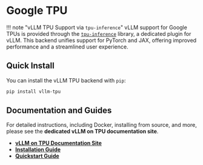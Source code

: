 # Google TPU

!!! note "vLLM TPU Support via `tpu-inference`"
    vLLM support for Google TPUs is provided through the [`tpu-inference`](http://github.com/vllm-project/tpu-inference/) library, a dedicated plugin for vLLM. This backend unifies support for PyTorch and JAX, offering improved performance and a streamlined user experience.

## Quick Install
You can install the vLLM TPU backend with `pip`:
```bash
pip install vllm-tpu
```

## Documentation and Guides
For detailed instructions, including Docker, installing from source, and more, please see the **dedicated vLLM on TPU documentation site**.

* [**vLLM on TPU Documentation Site**](https://docs.vllm.ai/projects/tpu/en/latest/)
* [**Installation Guide**](https://docs.vllm.ai/projects/tpu/en/latest/getting_started/installation/)
* [**Quickstart Guide**](https://docs.vllm.ai/projects/tpu/en/latest/getting_started/quickstart/)